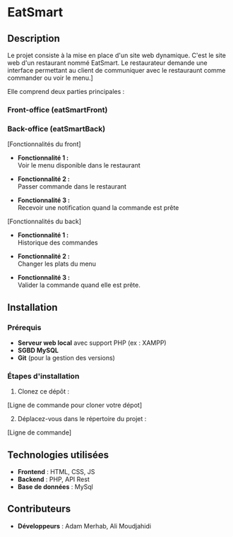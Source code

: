 # EatSmart

## Description

Le projet consiste à la mise en place d'un site web dynamique. C'est le site web d'un restaurant nommé EatSmart. Le restaurateur demande une interface 
permettant au client de communiquer avec le restauraunt comme commander ou voir le menu.]

Elle comprend deux parties principales :

### Front-office (eatSmartFront)
### Back-office (eatSmartBack)

[Fonctionnalités du front]

- **Fonctionnalité 1 :**  
  Voir le menu disponible dans le restaurant	
  
- **Fonctionnalité 2 :**  
  Passer commande dans le restaurant
  
- **Fonctionnalité 3 :**  
  Recevoir une notification quand la commande est prête

[Fonctionnalités du back]

- **Fonctionnalité 1 :**  
  Historique des commandes
  
- **Fonctionnalité 2 :**  
  Changer les plats du menu
  
- **Fonctionnalité 3 :**  
  Valider la commande quand elle est prête.
  
## Installation

### Prérequis
- **Serveur web local** avec support PHP (ex : XAMPP)
- **SGBD MySQL**
- **Git** (pour la gestion des versions)

### Étapes d'installation

1. Clonez ce dépôt :

[Ligne de commande pour cloner votre dépot]

2. Déplacez-vous dans le répertoire du projet :

[Ligne de commande]

## Technologies utilisées

- **Frontend** : HTML, CSS, JS
- **Backend** : PHP, API Rest
- **Base de données** : MySql

## Contributeurs
- **Développeurs** : Adam Merhab, Ali Moudjahidi 

